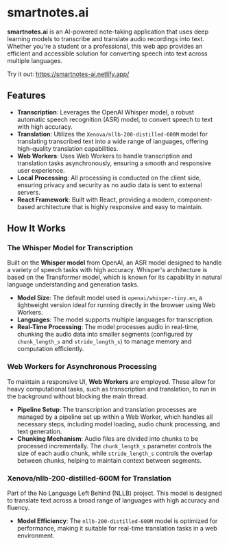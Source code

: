 

# smartnotes.ai

**smartnotes.ai** is an AI-powered note-taking application that uses deep learning models to transcribe and translate audio recordings into text. Whether you're a student or a professional, this web app provides an efficient and accessible solution for converting speech into text across multiple languages. 

Try it out: https://smartnotes-ai.netlify.app/

## Features

- **Transcription**: Leverages the OpenAI Whisper model, a robust automatic speech recognition (ASR) model, to convert speech to text with high accuracy.
- **Translation**: Utilizes the `Xenova/nllb-200-distilled-600M` model for translating transcribed text into a wide range of languages, offering high-quality translation capabilities.
- **Web Workers**: Uses Web Workers to handle transcription and translation tasks asynchronously, ensuring a smooth and responsive user experience.
- **Local Processing**: All processing is conducted on the client side, ensuring privacy and security as no audio data is sent to external servers.
- **React Framework**: Built with React, providing a modern, component-based architecture that is highly responsive and easy to maintain.

## How It Works

### The Whisper Model for Transcription

Built on the **Whisper model** from OpenAI, an ASR model designed to handle a variety of speech tasks with high accuracy. Whisper's architecture is based on the Transformer model, which is known for its capability in natural language understanding and generation tasks.

- **Model Size**: The default model used is `openai/whisper-tiny.en`, a lightweight version ideal for running directly in the browser using Web Workers.
- **Languages**: The model supports multiple languages for transcription.
- **Real-Time Processing**: The model processes audio in real-time, chunking the audio data into smaller segments (configured by `chunk_length_s` and `stride_length_s`) to manage memory and computation efficiently.
  

### Web Workers for Asynchronous Processing

To maintain a responsive UI, **Web Workers** are employed. These allow for heavy computational tasks, such as transcription and translation, to run in the background without blocking the main thread. 

- **Pipeline Setup**: The transcription and translation processes are managed by a pipeline set up within a Web Worker, which handles all necessary steps, including model loading, audio chunk processing, and text generation.
- **Chunking Mechanism**: Audio files are divided into chunks to be processed incrementally. The `chunk_length_s` parameter controls the size of each audio chunk, while `stride_length_s` controls the overlap between chunks, helping to maintain context between segments.


### Xenova/nllb-200-distilled-600M for Translation

Part of the No Language Left Behind (NLLB) project. This model is designed to translate text across a broad range of languages with high accuracy and fluency.

- **Model Efficiency**: The `nllb-200-distilled-600M` model is optimized for performance, making it suitable for real-time translation tasks in a web environment.





